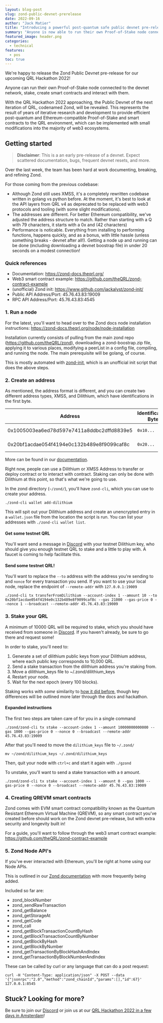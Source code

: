 ```yaml
---
layout: blog-post
slug: zond-public-devnet-prerelease
date: 2022-09-16
author: "Jack Matier"
title: "Introducing a powerful post-quantum safe public devnet pre-release with Ethereum Web3 ecosystem compatibility"
summary: "Anyone is now able to run their own Proof-of-Stake node connected to the public devnet network, stake, and enjoy many of the pleasures of the web3 ecosystem, all while knowing that it was created with longevity and security in mind."
featured_image: header.png
categories:
  - technical
features:
  - pos
toc: true
---
```


We're happy to release the Zond Public Devnet pre-release for our upcoming QRL Hackathon 2022!

Anyone can run their own Proof-of-Stake node connected to the devnet network, stake, create smart contracts and interact with them.

With the QRL Hackathon 2022 approaching, the Public Devnet of the next iteration of QRL, codenamed Zond, will be revealed.
This represents the result of years of iterative research and development to provide efficient post-quantum and Ethereum-compatible Proof-of-Stake and smart contracts to the QRL environment, which can be implemented with small modifications into the majority of web3 ecosystems. 

## Getting started

> **Disclaimer**: This is a an early pre-release of a devnet. Expect scattered documentation, bugs, frequent devnet resets, and more.

Over the last week, the team has been hard at work documenting, breaking, and refining Zond.

For those coming from the previous codebase:

- Although Zond still uses XMSS, it's a completely rewritten codebase written in golang vs python before. At the moment, it's best to look at the API layers from QRL v4 as deprecated to be replaced with web3 protocols and tooling (with some slight modifications).
- The addresses are different. For better Ethereum compatibility, we've adjusted the address structure to match. Rather than starting with a Q with 79 characters, it starts with a 0x and (42 characters)
- Performance is noticable. Everything from installing to performing functions, happens quickly, and as a bonus, with little hassle (unless something breaks - devnet after all!). Getting a node up and running can be done (including downloading a devnet boostrap file) in under 20 seconds on a modest connection!

### Quick references

- Documentation: https://zond-docs.theqrl.org/
- Web3 smart contract example: https://github.com/theQRL/zond-contract-example
- (unofficial) Zond init: https://www.github.com/jackalyst/zond-init/
- Public API Address/Port: 45.76.43.83:19009
- RPC API Address/Port: 45.76.43.83:4545

### 1. Run a node

For the latest, you'll want to head over to the Zond docs node installation instructions: https://zond-docs.theqrl.org/node/node-installation

Installation currently consists of pulling from the main zond repo (https://github.com/theQRL/zond), downloading a zond-boostrap.zip file, applying it to various places, modifying a peerList in a config file, compiling, and running the node. The main prerequisite will be golang, of course.

This is mostly automated with [zond-init](https://www.github.com/jackalyst/zond-init/), which is an unofficial init script that does the above steps.

### 2. Create an address

As mentioned, the address format is different, and you can create two different address types, XMSS, and Dilithium, which have identifications in the first byte.

| Address | Identification Byte | Type  |
|--|--|--|
| 0x1005003ea6ed78d597e7411a8ddbc2dffd8839e5| `0x10...` | XMSS Address |
| 0x20bf1acdae054f4194e0c132b489e8f9099caf8c| `0x20...` | Dilithium Address |

More can be found in our [documentation](https://zond-docs.theqrl.org/wallet/node/node-cli-wallet).

Right now, people can use a Dilithium or XMSS Address to transfer or deploy contract or to interact with contract. Staking can only be done with Dilithium at this point, so that's what we're going to use.

In the zond directory (`~/zond/`), you'll have `zond-cli`, which you can use to create your address.

```
./zond-cli wallet add-dilithium
```

This will spit out your Dilithium address and create an unencrypted entry in a `wallet.json` file from the location the script is run. You can list your addresses with `./zond-cli wallet list`. 

#### Get some testnet QRL

You'll want send a message in [Discord](/discord) with your testnet Dilithium key, who should give you enough testnet QRL to stake and a little to play with. A faucet is coming to help facilitate this.

#### Send some testnet QRL!

You'll want to replace the `--to` address with the address you're sending to and `nonce` for every transaction you send. If you want to use your local node, replace the endpoint of `--remote-addr` with `127.0.0.1:19009`

```
./zond-cli tx transferFromDilithium --account-index 1 --amount 10 --to 0x20bf1acdae054f4194e0c132b489e8f9099caf8c --gas 21000 --gas-price 0 --nonce 1 --broadcast --remote-addr 45.76.43.83:19009
```

### 3. Stake your QRL

A minimum of 10000 QRL will be required to stake, which you should have received from someone in [Discord](/discord). If you haven't already, be sure to go there and request some!

In order to stake, you'll need to:

1. Generate a set of dilithium public keys from your Dilithium address, where each public key corresponds to 10,000 QRL.
2. Send a stake transaction from the dilithium address you're staking from.
3. Move a dilithium_keys file to ~/.zond/dilithium_keys
4. Restart your node.
5. Wait for the next epoch (every 100 blocks).

Staking works with *some* similarity to [how it did before](/blog/project-zond-qrls-proof-of-stake-code-is-released-to-the-public/#putting-it-all-together), though key differences will be outlined more later through the docs and hackathon.

#### Expanded instructions

The first two steps are taken care of for you in a single command

```
./zond/zond-cli tx stake --account-index 1 --amount 10000000000000 --gas 1000 --gas-price 0 --nonce 0 --broadcast --remote-addr 45.76.43.83:19009
```

After that you'll need to move the `dilithium_keys` file to `~/.zond/`

```
mv ~/zond/dilithium_keys ~/.zond/dilithium_keys
```

Then, quit your node with `ctrl+c` and start it again with `./gzond`

To unstake, you'll want to send a stake transaction with a `0` amount.

```
./zond/zond-cli tx stake --account-index 1 --amount 0 --gas 1000 --gas-price 0 --nonce 0 --broadcast --remote-addr 45.76.43.83:19009
```

### 4. Creating QREVM smart contracts

Zond comes with EVM smart contract compatibility known as the Quantum Resistant Ethereum Virtual Machine (QREVM), so any smart contract you've created before should work on the Zond devnet pre-release, but with extra security and longevity built in!

For a guide, you'll want to follow through the web3 smart contract example:
https://github.com/theQRL/zond-contract-example


### 5. Zond Node API's

If you've ever interacted with Ethereum, you'll be right at home using our Node APIs.

This is outlined in our [Zond documentation](https://zond-docs.theqrl.org/node/node-api#gossip-state-history) with more frequently being added.

Included so far are: 

- zond_blockNumber
- zond_sendRawTransaction
- zond_getBalance
- zond_getStorageAt
- zond_getCode
- zond_call
- zond_getBlockTransactionCountByHash
- zond_getBlockTransactionCountByNumber
- zond_getBlockByHash
- zond_getBlockByNumber
- zond_getTransactionByBlockHashAndIndex
- zond_getTransactionByBlockNumberAndIndex

These can be called by curl or any language that can do a post request:

```
curl -H "Content-Type: application/json" -X POST --data '{"jsonrpc":"2.0","method":"zond_chainId","params":[],"id":67}' 127.0.0.1:8545
```

## Stuck? Looking for more?

Be sure to join our [Discord](/discord) or join us at our [QRL Hackathon 2022 in a few days in Amsterdam](/events/qrl-hackathon-2022)!